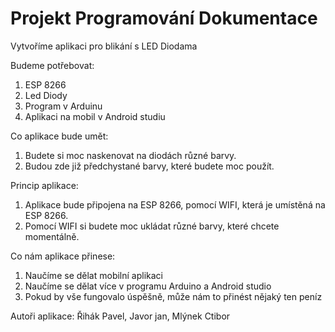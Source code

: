 # Projekt Programování Dokumentace

Vytvoříme aplikaci pro blikání s LED Diodama

Budeme potřebovat:
 1. ESP 8266
 2. Led Diody
 3. Program v Arduinu
 4. Aplikaci na mobil v Android studiu
 

Co aplikace bude umět:
 1. Budete si moc naskenovat na diodách různé barvy.
2. Budou zde již předchystané barvy, které budete moc použít.


Princip aplikace:
 1. Aplikace bude připojena na ESP 8266, pomocí WIFI, která je umístěná na ESP 8266.
 2. Pomocí WIFI si budete moc ukládat různé barvy, které chcete momentálně.
 
Co nám aplikace přinese:
 1. Naučíme se dělat mobilní aplikaci
 2. Naučíme se dělat více v programu Arduino a Android studio
 3. Pokud by vše fungovalo úspěšně, může nám to přinést nějaký ten peníz
 
Autoři aplikace:
    Řihák Pavel,
    Javor jan,
    Mlýnek Ctibor
 



 
